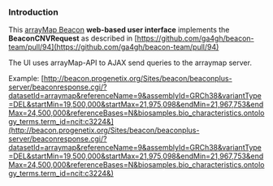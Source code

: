### Introduction

This [arrayMap Beacon](http://beacon.arraymap.org) **web-based user interface** implements the **BeaconCNVRequest** as described in [https://github.com/ga4gh/beacon-team/pull/94](https://github.com/ga4gh/beacon-team/pull/94)

The UI uses arrayMap-API to AJAX send queries to the arraymap server.

Example: [http://beacon.progenetix.org/Sites/beacon/beaconplus-server/beaconresponse.cgi/?datasetId=arraymap&referenceName=9&assemblyId=GRCh38&variantType=DEL&startMin=19,500,000&startMax=21,975,098&endMin=21,967,753&endMax=24,500,000&referenceBases=N&biosamples.bio_characteristics.ontology_terms.term_id=ncit:c3224&](http://beacon.progenetix.org/Sites/beacon/beaconplus-server/beaconresponse.cgi/?datasetId=arraymap&referenceName=9&assemblyId=GRCh38&variantType=DEL&startMin=19,500,000&startMax=21,975,098&endMin=21,967,753&endMax=24,500,000&referenceBases=N&biosamples.bio_characteristics.ontology_terms.term_id=ncit:c3224&)
